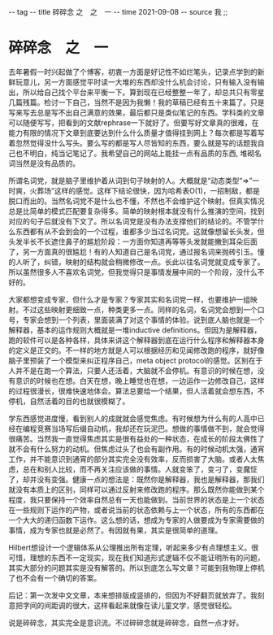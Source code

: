 -- tag
-- title 碎碎念 之　之　一
-- time 2021-09-08
-- source 我
;;

# 碎碎念　之　一
去年暑假一时兴起做了个博客，初衷一方面是好记性不如烂笔头，记录点学到的新鲜玩意儿，另一方面感觉平时读一大堆的东西却没什么机会讨论，只有输入没有输出，所以给自己找个平台来平衡一下。算到现在已经整整一年了，却总共只有零星几篇残篇。检讨一下自己，当然不是因为我懒！我的草稿已经有五十来篇了。只是写来写去总是写不出自己满意的效果，最后都只是类似笔记的东西。学科类的文章可以随便写写，把看到的文献rephrase一下就好了。但要写好文章真的很难，在能力有限的情况下文章到底要达到什么什么质量才值得挂到网上？每次都是写着写着忽然觉得没什么写头。要么写的都是写人尽皆知的东西，要么就是写的话题我自己也不明白，纯当记笔记了。我希望自己的网站上能挂一点有品质的东西, 堆砌名词当然是没有品质的。

所谓名词党，就是脑子里维护着从词到句子映射的人。大概就是“动态类型“=>”一时爽，火葬场”这样的感觉。这样下结论很快，因为哈希表O(1)，一招制敌，都是脱口而出的。当然名词党不是什么也不懂，不然也不会维护这个映射。但真实情况总是比简单的模式匹配要复杂得多。简单的映射根本就没有什么推演的空间，找到对应的句子后就没有下文了。所以名词党是没有办法支撑他们的结论的。不管学什么东西都有从不会到会的一个过程，谁都多少当过名词党。这就像想留长头发，但头发半长不长遮住鼻子的尴尬阶段：一方面你知道再等等头发就能撇到耳朵后面了，另一方面真的很尴尬！有的人知道自己是名词党，通过报名词来抛砖引玉。懂的人听了，纠错，映射的结构就会稍微修改一点。长此以往名词党就变成专家了。所以虽然很多人不喜欢名词党，但我觉得只是事情发展中间的一个阶段，没什么不好的。

大家都想变成专家，但什么才是专家？专家其实和名词党一样，也要维护一组映射。不过这些映射更细致一点，种类更多一点。同样的名词，名词党会想到一个口号，专家会想到一个列表，里面装满了对这个事情的体验。说到底人脑也就是一个解释器，基本的运作规则大概就是一堆inductive definitions。但因为是解释器，跑的软件可以是各种各样，具体来讲这个解释器到底在运行什么程序和解释器本身的定义是正交的。不一样的地方就是人可以根据经历和见闻修改跑的程序，就好像脑子里预装了一个模型来纠正程序自己，meta object protocol的感觉。区别在于人并不是在跑一个算法，只要人还活着，大脑就不会停机。有意识的时候在想，没有意识的时候也在想。白天在想，晚上睡觉也在想，一边运作一边修改自己，这样的过程很漫长，很难快速地体会。算法总要给一个结果，但人活着就会想东西，不停机，自然活着的目的也就很模糊了。

学东西感觉进度慢，看到别人的成就就会感觉焦虑。有时候想为什么有的人高中已经在编程竞赛当场写后缀自动机，我却还在玩泥巴。想做的事情做不到，就会觉得很痛苦。当然我一直觉得焦虑其实是很有益处的一种状态，在成长的阶段太佛性了就不会有什么努力的动机。但焦虑过头了也会有副作用。有的时候动机太强，通宵工作，并不能意识到通宵的部分其实完全没有效率，反而损害了大脑。或者人太焦虑，总在和别人比较，而不再关注应该做的事情。人就变笨了，变刁了，变魔怔了，却并没有变强。健康一点的想法是：既然你是解释器，我也是解释器，那我们就没有本质上的区别，同样可以通过反射来修改跑的程序。那么既然你能做到某个程度，我只要保持一个效率自然总有一天也能做到。当前世界的状态是上一个状态在一些规则下运作的产物，或者说当前的状态依赖与上一个状态，所有的东西都在一个大大的递归函数下运作。这么想的话，想成为专家的人做要成为专家需要做的事情，成为专家也就是必然了。有因就有果，其实是很简单的道理。

Hilbert想设计一个逻辑体系从公理推出所有定理，听起来多少有点理想主义。很可惜，理想的东西不一定现实，现在我们知道形式逻辑不仅不能证明所有的问题，其实大部分的问题其实是没有解答的。所以到底怎么写文章？可能到我物理上停机了也不会有一个确切的答案。

后记：第一次发中文文章，本来想排版成竖排的，但因为不好翻页就放弃了。我刻意把字间的间距调的很大，这样看起来就像在读儿童文学，感觉很轻松。

说是碎碎念，其实完全是意识流。不过碎碎念就是碎碎念，自然一点才好。
